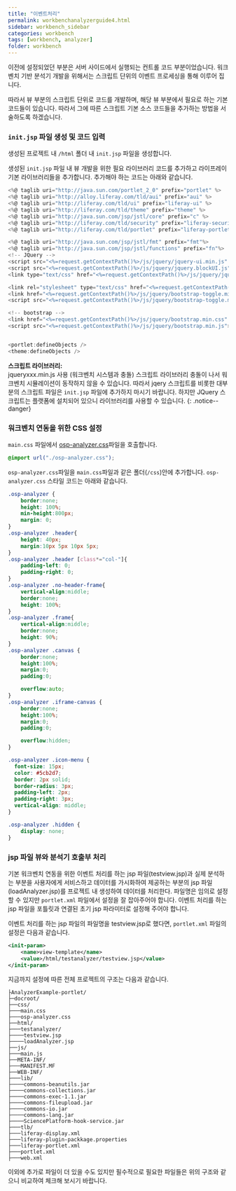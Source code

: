 ```yaml
---
title: "이벤트처리"
permalink: workbenchanalyzerguide4.html
sidebar: workbench_sidebar
categories: workbench
tags: [workbench, analyzer]
folder: workbench
---
```


이전에 설정되었던 부분은 서버 사이드에서 실행되는 컨트롤 코드 부분이었습니다.
워크벤치 기반 분석기 개발을 위해서는 스크립트 단위의 이벤트 프로세싱을 통해 이루어 집니다.

따라서 뷰 부분의 스크립트 단위로 코드를 개발하며, 해당 뷰 부분에서 필요로 하는 기본 코드들이 있습니다. 따라서 그에 따른 스크립트 기본 소스 코드들을 추가하는 방법을 서술하도록 하겠습니다.

### `init.jsp` 파일 생성 및 코드 입력
생성된 프로젝트 내 `/html` 폴더 내 `init.jsp` 파일을 생성합니다.

생성된 `init.jsp` 파일 내 뷰 개발을 위한 필요 라이브러리 코드를 추가하고 라이프레이 기본 라이브러리들을 추가합니다.
추가해야 하는 코드는 아래와 같습니다.

```javascript
<%@ taglib uri="http://java.sun.com/portlet_2_0" prefix="portlet" %>
<%@ taglib uri="http://alloy.liferay.com/tld/aui" prefix="aui" %>
<%@ taglib uri="http://liferay.com/tld/ui" prefix="liferay-ui" %>
<%@ taglib uri="http://liferay.com/tld/theme" prefix="theme" %>
<%@ taglib uri="http://java.sun.com/jsp/jstl/core" prefix="c" %>
<%@ taglib uri="http://liferay.com/tld/security" prefix="liferay-security" %>
<%@ taglib uri="http://liferay.com/tld/portlet" prefix="liferay-portlet" %>

<%@ taglib uri="http://java.sun.com/jsp/jstl/fmt" prefix="fmt"%>
<%@ taglib uri="http://java.sun.com/jsp/jstl/functions" prefix="fn"%>
<!-- JQuery -->
<script src="<%=request.getContextPath()%>/js/jquery/jquery-ui.min.js" ></script>
<script src="<%=request.getContextPath()%>/js/jquery/jquery.blockUI.js" ></script>
<link type="text/css" href="<%=request.getContextPath()%>/js/jquery/jquery-ui.css" rel="stylesheet" />

<link rel="stylesheet" type="text/css" href="<%=request.getContextPath()%>/css/main.css">
<link href="<%=request.getContextPath()%>/js/jquery/bootstrap-toggle.min.css" rel="stylesheet">
<script src="<%=request.getContextPath()%>/js/jquery/bootstrap-toggle.min.js"></script>

<!-- bootstrap -->
<link href="<%=request.getContextPath()%>/js/jquery/bootstrap.min.css" rel="stylesheet">
<script src="<%=request.getContextPath()%>/js/jquery/bootstrap.min.js"></script>


<portlet:defineObjects />
<theme:defineObjects />

```

**스크립트 라이브러리:** <br>jqueryxxx.min.js 사용 (워크벤치 시스템과 충돌) 스크립트 라이브러리 충돌이 나서 워크벤치 시뮬레이션이 동작하지 않을 수 있습니다. 따라서 jqery 스크립트를 비롯한 대부분의 스크립트 파일은 `init.jsp` 파일에 추가하지 마시기 바랍니다. 하지만 JQuery 스크립트는 플랫폼에 설치되어 있으니 라이브러리를 사용할 수 있습니다.
{: .notice--danger}


### 워크벤치 연동을 위한 CSS 설정

`main.css` 파일에서 [osp-analyzer.css](/assets/OSPLibrary/osp-analyzer.css "분석기 스타일")파일을 호출합니다.
```css
@import url("./osp-analyzer.css");
```

`osp-analyzer.css`파일을 `main.css`파일과 같은 폴더(`/css`)안에 추가합니다.
`osp-analyzer.css` 스타일 코드는 아래와 같습니다.
```css
.osp-analyzer {
	border:none;
	height: 100%;
   	min-height:800px;
   	margin: 0;
}
.osp-analyzer .header{
	height: 40px;
	margin:10px 5px 10px 5px;
}
.osp-analyzer .header [class*="col-"]{
	padding-left: 0;
	padding-right: 0;
}
.osp-analyzer .no-header-frame{
	vertical-align:middle;
	border:none;
	height: 100%;
}
.osp-analyzer .frame{
	vertical-align:middle;
	border:none;
	height: 90%;
}
.osp-analyzer .canvas {
   	border:none;
   	height:100%;
   	margin:0;
   	padding:0;

   	overflow:auto;
}
.osp-analyzer .iframe-canvas {
   	border:none;
   	height:100%;
   	margin:0;
   	padding:0;

   	overflow:hidden;
}

.osp-analyzer .icon-menu {
  font-size: 15px;
  color: #5cb2d7;
  border: 2px solid;
  border-radius: 3px;
  padding-left: 2px;
  padding-right: 3px;
  vertical-align: middle;
}

.osp-analyzer .hidden {
	display: none;
}
```

### jsp 파일 뷰와 분석기 호출부 처리
기본 워크벤치 연동을 위한 이벤트 처리를 하는 jsp 파일(testview.jsp)과 실제 분석하는 부분을 사용자에게 서비스하고 데이터를 가시화하여 제공하는 부분의 jsp 파일(loadAnalyzer.jsp)를 프로젝트 내 생성하여 데이터를 처리한다. 파일명은 임의로 설정할 수 있지만 `portlet.xml` 파일에서 설정을 잘 잡아주어야 합니다. 이벤트 처리를 하는 jsp 파일을 포틀릿과 연결된 초기 jsp 파라미터로 설정해 주어야 합니다.

이벤트 처리를 하는 jsp 파일의 파일명을 testview.jsp로 했다면, `portlet.xml` 파일의 설정은 다음과 같습니다.

```xml
<init-param>
	<name>view-template</name>
	<value>/html/testanalyzer/testview.jsp</value>
</init-param>
```


지금까지 설정에 따른 전체 프로젝트의 구조는 다음과 같습니다.
```terminal
├AnalyzerExample-portlet/
├─docroot/
├──css/
├───main.css
├───osp-analyzer.css
├──html/
├───testanalyzer/
├────testview.jsp
├────loadAnalyzer.jsp
├──js/
├───main.js
├──META-INF/
├───MANIFEST.MF
├──WEB-INF/
├───lib/
├────commons-beanutils.jar
├────commons-collections.jar
├────commons-exec-1.1.jar
├────commons-fileupload.jar
├────commons-io.jar
├────commons-lang.jar
├────SciencePlatform-hook-service.jar
├───tlb/
├───liferay-display.xml
├───liferay-plugin-packkage.properties
├───liferay-portlet.xml
├───portlet.xml
├───web.xml
```

이외에 추가로 파일이 더 있을 수도 있지만 필수적으로 필요한 파일들은 위의 구조와 같으니 비교하여 체크해 보시기 바랍니다.
